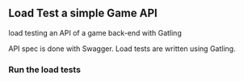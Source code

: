 ## Load Test a simple Game API
load testing an API of a game back-end with Gatling

API spec is done with Swagger. Load tests are written using Gatling.

### Run the load tests

